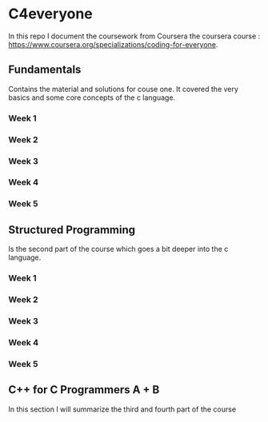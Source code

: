 # C4everyone
In this repo I document the coursework from Coursera the coursera course : https://www.coursera.org/specializations/coding-for-everyone.

## Fundamentals 
Contains the material and solutions for couse one. It covered the very basics and some core concepts of the c language.

### Week 1

### Week 2

### Week 3

### Week 4

### Week 5

## Structured Programming
Is the second part of the course which goes a bit deeper into the c language. 

### Week 1

### Week 2

### Week 3

### Week 4

### Week 5

## C++ for C Programmers A + B
In this section I will summarize the third and fourth part of the course
